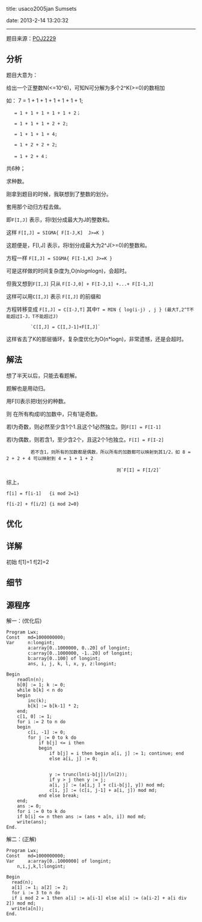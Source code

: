 ﻿title: usaco2005jan Sumsets

date: 2013-2-14 13:20:32

---

题目来源：[POJ2229](http://poj.org/problem?id=2229 "Sumsets")

## 分析

题目大意为：

给出一个正整数N(<=10^6)，可知N可分解为多个2^K(>=0)的数相加

如： 7 = 1 + 1 + 1 + 1 + 1 + 1 + 1;

       = 1 + 1 + 1 + 1 + 1 + 2；

       = 1 + 1 + 1 + 2 + 2;

       = 1 + 1 + 1 + 4;

       = 1 + 2 + 2 + 2;

       = 1 + 2 + 4；      

共6种；

求种数。



刚拿到题目的时候，我联想到了整数的划分。

<!--more-->

套用那个动归方程去做。

即`F[I,J]` 表示，将I划分成最大为J的整数和。

这样 `F[I,J] = SIGMA{ F[I-J,K]  J>=K }`




这题便是，F[I,J] 表示，将I划分成最大为2^J(>=0)的整数和。

方程一样 `F[I,J] = SIGMA{ F[I-1,K] J>=K }`


可是这样做的时间复杂度为,O(n*logn*logn)，会超时。



但我又想到`F[I,J]` 只从 `F[I-J,0] + F[I-J,1] +...+ F[I-1,J]`

这样可以用`C[I,J]` 表示 `F[I,J]` 的前缀和 

方程转移变成 `F[I,J] = C[I-J,T]`  其中`T = MIN { log(i-j) , j } (最大T,2^T不能超过I-J，T不能超过J)`

             `C[I,J] = C[I,J-1]+F[I,J]`

这样省去了K的那层循环，复杂度优化为O(n*logn)，非常遗憾，还是会超时。




## 解法



想了半天以后，只能去看题解。

题解也是用动归。

用F[I]表示把I划分的种数。

则 在所有构成I的加数中，只有1是奇数。



若I为奇数，则必然至少含1个1.且这个1必然独立。则`F[I] = F[I-1]`

若I为偶数，则若含1，至少含2个，且这2个1也独立。`F[I] = F[I-2]`

             若不含1，则所有的加数都是偶数，所以所有的加数都可以映射到其1/2，如 8 = 2 + 2 + 4 可以映射到 4 = 1 + 1 + 2

                                             则`F[I] = F[I/2]`

综上，
```
f[i] = f[i-1]   {i mod 2=1}               

f[i-2] + f[i/2] {i mod 2=0} 
```



## 优化 



## 详解 

初始 f[1]=1 f[2]=2



## 细节


## 源程序



解一：(优化后)

```
Program Lwx;
Const 	md=1000000000;
Var 	n:longint;
    	a:array[0..1000000, 0..20] of longint;
    	c:array[0..1000000, -1..20] of longint;
    	b:array[0..100] of longint;
    	ans, i, j, k, l, x, y, z:longint;

Begin
  	readln(n);
  	b[0] := 1; k := 0;
  	while b[k] < n do
  	begin
   		inc(k);
   		b[k] := b[k-1] * 2;
  	end;
  	c[1, 0] := 1;
 	for i := 2 to n do
  	begin
   		c[i, -1] := 0;
   		for j := 0 to k do
    		if b[j] <= i then
    		begin
      			if b[j] = i then begin a[i, j] := 1; continue; end
      			else a[i, j] := 0;


      			y := trunc(ln(i-b[j])/ln(2));
      			if y > j then y := j;
      			a[i, j] := (a[i,j ] + c[i-b[j], y]) mod md;
      			c[i, j] := (c[i, j-1] + a[i, j]) mod md;
    		end else break;
  	end;
  	ans := 0;
  	for i := 0 to k do
  	if b[i] <= n then ans := (ans + a[n, i]) mod md;
  	write(ans);
End.
```


解二：(正解)

```
Program Lwx;
Const 	md=1000000000;
Var 	a:array[0..1000000] of longint;
   	n,i,j,k,l:longint;

Begin
  read(n);
  a[1] := 1; a[2] := 2;
  for i := 3 to n do 
  if i mod 2 = 1 then a[i] := a[i-1] else a[i] := (a[i-2] + a[i div 2]) mod md;
  write(a[n]);
End.
```